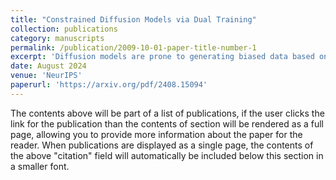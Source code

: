 ```yaml
---
title: "Constrained Diffusion Models via Dual Training"
collection: publications
category: manuscripts
permalink: /publication/2009-10-01-paper-title-number-1
excerpt: 'Diffusion models are prone to generating biased data based on the training dataset. To address this issue, we develop constrained diffusion models by imposing diffusion constraints based on desired distributions that are informed by requirements. We show that our constrained diffusion models generate new data from a mixture data distribution that achieves the optimal trade-off among objective and constraints. To train constrained diffusion models, we develop a dual training algorithm and characterize the optimality of the trained constrained diffusion model. In experiments these models effectively ensure fair sampling from underrepresented classes and prevent overfitting when adapting to new datasets.'
date: August 2024
venue: 'NeurIPS'
paperurl: 'https://arxiv.org/pdf/2408.15094'
---
```


The contents above will be part of a list of publications, if the user clicks the link for the publication than the contents of section will be rendered as a full page, allowing you to provide more information about the paper for the reader. When publications are displayed as a single page, the contents of the above "citation" field will automatically be included below this section in a smaller font.
